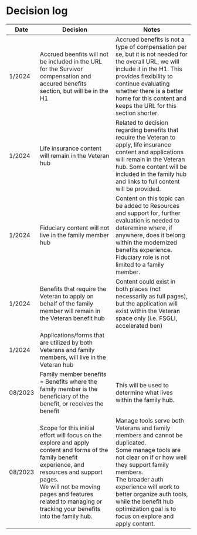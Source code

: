 # Decision log

Date | Decision | Notes
---| --- | ----
1/2024 | Accrued beenfits will not be included in the URL for the Survivor compensation and accured benefits section, but will be in the H1 | Accrued benefits is not a type of compensation per se, but it is not needed for the overall URL, we will include it in the H1.  This provides flexibility to continue evaluating whether there is a better home for this content and keeps the URL for this section shorter. 
1/2024 | Life insurance content will remain in the Veteran hub | Related to decision regarding benefits that require the Veteran to apply, life insurance content and applications will remain in the Veteran hub.  Some content will be included in the family hub and links to full content will be provided.
1/2024 | Fiduciary content will not live in the family member hub | Content on this topic can be added to Resources and support for, further evaluation is needed to deteremine where, if anywhere, does it belong within the modernized benefits experience.  Fiduciary role is not limited to a family member. 
1/2024 | Benefits that require the Veteran to apply on behalf of the family member will remain in the Veteran benefit hub | Content could exist in both places (not necessarily as full pages), but the application will exist within the Veteran space only (i.e. FSGLI, accelerated ben) 
1/2024 | Applications/forms that are utilized by both Veterans and family members, will live in the Veteran hub | 
08/2023 | Family member benefits = Benefits where the family member is the beneficiary of the benefit, or receives the benefit | This will be used to determine what lives within the family hub. 
08/2023 | Scope for this initial effort will focus on the explore and apply content and forms of the family benefit experience, and resources and support pages. <br> We will not be moving pages and features related to managing or tracking your benefits into the family hub. | Manage tools serve both Veterans and family members and cannot be duplicated.  <br>Some manage tools are not clear on if or how well they support family members.  <br>The broader auth experience will work to better organize auth tools, while the benefit hub optimization goal is to focus on explore and apply content. 
